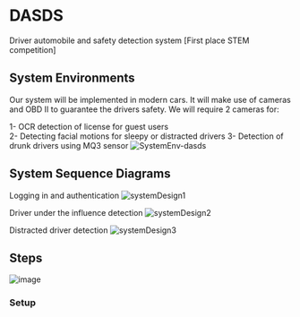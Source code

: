 # DASDS
Driver automobile and safety detection system [First place STEM competition]

## System Environments
Our system will be implemented in modern cars. It will make use of cameras and OBD II to guarantee the drivers safety. We will require 2 cameras for: 

1- OCR detection of license for guest users  
2- Detecting facial motions for sleepy or distracted drivers 
3- Detection of drunk drivers using MQ3 sensor 
![SystemEnv-dasds](https://user-images.githubusercontent.com/69352154/184198356-41f745b4-e6bc-4deb-a02a-95de5d42f68b.jpg)

## System Sequence Diagrams
Logging in and authentication
![systemDesign1](https://user-images.githubusercontent.com/69352154/184198840-583d9a20-c92e-454f-9090-048f817b81aa.png)


Driver under the influence detection
![systemDesign2](https://user-images.githubusercontent.com/69352154/184199007-ef373e9a-609e-4136-b3b9-8d543d099d88.png)

Distracted driver detection
![systemDesign3](https://user-images.githubusercontent.com/69352154/184199148-230ffb08-4309-483a-8da4-31a94a29d80f.png)


## Steps

![image](https://user-images.githubusercontent.com/69352154/184196918-dac4832a-a301-40a6-862d-58520d8752d8.png)

### Setup

